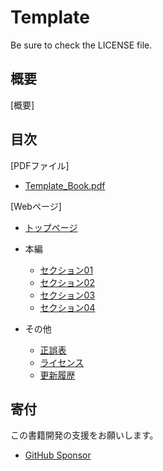 # Template

Be sure to check the LICENSE file.


## 概要

[概要]


## 目次

[PDFファイル]

* [Template_Book.pdf]()

[Webページ]

* [トップページ]()

* 本編
  * [セクション01]()
  * [セクション02]()
  * [セクション03]()
  * [セクション04]()

* その他
  * [正誤表]()
  * [ライセンス]()
  * [更新履歴]()


## 寄付

この書籍開発の支援をお願いします。

* [GitHub Sponsor](https://github.com/sponsors/TatsuyaNakamori)

